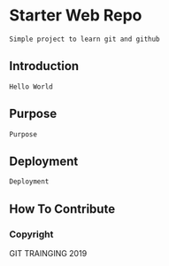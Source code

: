# Starter Web Repo
	Simple project to learn git and github
## Introduction
	Hello World
## Purpose
	
	Purpose
## Deployment
	Deployment
## How To Contribute

### Copyright

GIT TRAINGING 2019